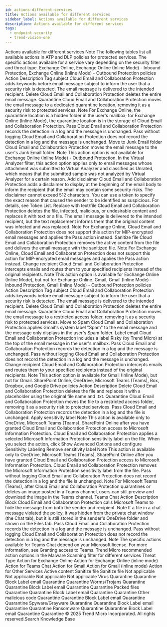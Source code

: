 ```yaml
---
id: actions-different-services
title: Actions available for different services
sidebar_label: Actions available for different services
description: Actions available for different services
tags:
  - endpoint-security
  - trend-vision-one
---
```


 Actions available for different services Note The following tables list all available actions in ATP and DLP policies for protected services. The specific actions available for a service vary depending on the security filter and threat type. Exchange Online, Exchange Online (Inline Mode) - Inbound Protection, Exchange Online (Inline Mode) - Outbound Protection policies Action Description Tag subject Cloud Email and Collaboration Protection adds keywords before email message subject to inform the user that a security risk is detected. The email message is delivered to the intended recipient. Delete Cloud Email and Collaboration Protection deletes the entire email message. Quarantine Cloud Email and Collaboration Protection moves the email message to a dedicated quarantine location, removing it as a security risk to protected services. Note For Exchange Online, the quarantine location is a hidden folder in the user's mailbox; for Exchange Online (Inline Mode), the quarantine location is in the storage of Cloud Email and Collaboration Protection. Pass Cloud Email and Collaboration Protection records the detection in a log and the message is unchanged. Pass without logging Cloud Email and Collaboration Protection does not record the detection in a log and the message is unchanged. Move to Junk Email folder Cloud Email and Collaboration Protection moves the email message to the user's Junk Email folder. Note This action option is not available for Exchange Online (Inline Mode) - Outbound Protection. In the Virtual Analyzer filter, this action option applies only to email messages whose attachment was submitted to Virtual Analyzer and classified as Unrated, which means that the submitted sample was not analyzed by Virtual Analyzer for a certain reason. Add disclaimer Cloud Email and Collaboration Protection adds a disclaimer to display at the beginning of the email body to inform the recipient that the email may contain some security risks. The disclaimer cannot exceed 512 characters. You can use a token to specify the exact reason that caused the sender to be identified as suspicious. For details, see Token List. Replace with text/file Cloud Email and Collaboration Protection deletes the file, infected, malicious, or undesirable content and replaces it with text or a file. The email message is delivered to the intended recipient, but the text replacement informs them that the original content was infected and was replaced. Note For Exchange Online, Cloud Email and Collaboration Protection does not support this action for MIP-encrypted email messages and applies the Pass action instead. Sanitize file Cloud Email and Collaboration Protection removes the active content from the file and delivers the email message with the sanitized file. Note For Exchange Online, Cloud Email and Collaboration Protection does not support this action for MIP-encrypted email messages and applies the Pass action instead. Change recipient Cloud Email and Collaboration Protection intercepts emails and routes them to your specified recipients instead of the original recipients. Note This action option is available for Exchange Online (Inline Mode), but not for Exchange Online. Gmail, Gmail (Inline Mode) - Inbound Protection, Gmail (Inline Mode) - Outbound Protection policies Action Description Tag subject Cloud Email and Collaboration Protection adds keywords before email message subject to inform the user that a security risk is detected. The email message is delivered to the intended recipient. Delete Cloud Email and Collaboration Protection deletes the entire email message. Quarantine Cloud Email and Collaboration Protection moves the email message to a restricted access folder, removing it as a security risk to protected services. Move to Spam Cloud Email and Collaboration Protection applies Gmail's system label "Spam" to the email message and the message only displays in the user's Spam folder. Label email Cloud Email and Collaboration Protection includes a label Risky (by Trend Micro) at the top of the email message in the user's mailbox. Pass Cloud Email and Collaboration Protection records the detection in a log and the message is unchanged. Pass without logging Cloud Email and Collaboration Protection does not record the detection in a log and the message is unchanged. Change recipient Cloud Email and Collaboration Protection intercepts emails and routes them to your specified recipients instead of the original recipients. Note This action option is available for Gmail (Inline Mode), but not for Gmail. SharePoint Online, OneDrive, Microsoft Teams (Teams), Box, Dropbox, and Google Drive policies Action Description Delete Cloud Email and Collaboration Protection deletes the file and replaces it with a placeholder using the original file name and .txt. Quarantine Cloud Email and Collaboration Protection moves the file to a restricted access folder, removing it as a security risk to protected services. Pass Cloud Email and Collaboration Protection records the detection in a log and the file is unchanged. Apply sensitivity label Note This action is available only to OneDrive, Microsoft Teams (Teams), SharePoint Online after you have granted Cloud Email and Collaboration Protection access to Microsoft Information Protection. Cloud Email and Collaboration Protection applies a selected Microsoft Information Protection sensitivity label on the file. When you select the action, click Show Advanced Options and configure Sensitivity Labeling Remove sensitivity label Note This action is available only to OneDrive, Microsoft Teams (Teams), SharePoint Online after you have granted Cloud Email and Collaboration Protection access to Microsoft Information Protection. Cloud Email and Collaboration Protection removes the Microsoft Information Protection sensitivity label from the file. Pass without logging Cloud Email and Collaboration Protection does not record the detection in a log and the file is unchanged. Note For Microsoft Teams (Teams), after Cloud Email and Collaboration Protection quarantines or deletes an image posted in a Teams channel, users can still preview and download the image in the Teams channel. Teams Chat Action Description Block Cloud Email and Collaboration Protection calls Microsoft Teams to hide the message from both the sender and recipient. Note If a file in a chat message violated the policy, it was hidden from the private chat window (the Chat tab), but it is still stored in the sender's OneDrive folder and shown on the Files tab. Pass Cloud Email and Collaboration Protection records the detection in a log and the message is unchanged. Pass without logging Cloud Email and Collaboration Protection does not record the detection in a log and the message is unchanged. Note The specific actions available for Teams Chat depend on your Microsoft license. For more information, see Granting access to Teams. Trend Micro recommended action options in the Malware Scanning filter for different services Threat Type Action for Exchange Online Action for Exchange Online (inline mode) Action for Teams Chat Action for Gmail Action for Gmail (inline mode) Action for Other Services Active content Sanitize file Sanitize file Not applicable Not applicable Not applicable Not applicable Virus Quarantine Quarantine Block Label email Quarantine Quarantine Worms/Trojans Quarantine Quarantine Block Label email Quarantine Quarantine Packed files Quarantine Quarantine Block Label email Quarantine Quarantine Other malicious code Quarantine Quarantine Block Label email Quarantine Quarantine Spyware/Grayware Quarantine Quarantine Block Label email Quarantine Quarantine Ransomware Quarantine Quarantine Block Label email Quarantine Quarantine © 2025 Trend Micro Incorporated. All rights reserved.Search Knowledge Base